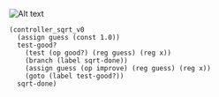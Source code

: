 <!-- This is the original graph, which has been urlencoded using Py urllib.quote(...).
digraph sqrt_v0 {
  labelloc="t";
  label="Data-path for sqrt_v0";
  guess [shape=box, style=rounded];
  isGood [shape=circle, label="good?", fixedsize=true, width=0.8];
  improve [shape=invtrapezium, style=rounded];
  x [shape=box, style=rounded];
  one [shape=triangle, style=rounded, label="1.0"];
  oneButton [label="x", shape=circle, fixedsize=true, width=0.2]
  guessButton [label="x", shape=circle, fixedsize=true, width=0.2]
  one -> oneButton [dir=none];
  oneButton -> guess [taillabel="guess <- 1.0", labelangle=100, labeldistance=4.5];
  guess -> isGood;
  guess -> improve;
  x -> improve;
  improve -> guessButton [dir=none];
  guessButton -> guess [taillabel="guess <- i", labeldistance=3.5];
}
-->

![Alt text](https://g.gravizo.com/svg?digraph%20sqrt_v0%20%7B%0A%20%20labelloc%3D%22t%22%3B%0A%20%20label%3D%22Data-path%20for%20sqrt_v0%22%3B%0A%20%20guess%20%5Bshape%3Dbox%2C%20style%3Drounded%5D%3B%0A%20%20isGood%20%5Bshape%3Dcircle%2C%20label%3D%22good%3F%22%2C%20fixedsize%3Dtrue%2C%20width%3D0.8%5D%3B%0A%20%20improve%20%5Bshape%3Dinvtrapezium%2C%20style%3Drounded%5D%3B%0A%20%20x%20%5Bshape%3Dbox%2C%20style%3Drounded%5D%3B%0A%20%20one%20%5Bshape%3Dtriangle%2C%20style%3Drounded%2C%20label%3D%221.0%22%5D%3B%0A%20%20oneButton%20%5Blabel%3D%22x%22%2C%20shape%3Dcircle%2C%20fixedsize%3Dtrue%2C%20width%3D0.2%5D%0A%20%20guessButton%20%5Blabel%3D%22x%22%2C%20shape%3Dcircle%2C%20fixedsize%3Dtrue%2C%20width%3D0.2%5D%0A%20%20one%20-%3E%20oneButton%20%5Bdir%3Dnone%5D%3B%0A%20%20oneButton%20-%3E%20guess%20%5Btaillabel%3D%22guess%20%3C-%201.0%22%2C%20labelangle%3D100%2C%20labeldistance%3D4.5%5D%3B%0A%20%20guess%20-%3E%20isGood%3B%0A%20%20guess%20-%3E%20improve%3B%0A%20%20x%20-%3E%20improve%3B%0A%20%20improve%20-%3E%20guessButton%20%5Bdir%3Dnone%5D%3B%0A%20%20guessButton%20-%3E%20guess%20%5Btaillabel%3D%22guess%20%3C-%20i%22%2C%20labeldistance%3D3.5%5D%3B%0A%7D)

```code
(controller_sqrt_v0
  (assign guess (const 1.0))
  test-good?
    (test (op good?) (reg guess) (reg x))
    (branch (label sqrt-done))
    (assign guess (op improve) (reg guess) (reg x))
    (goto (label test-good?))
  sqrt-done)
```
